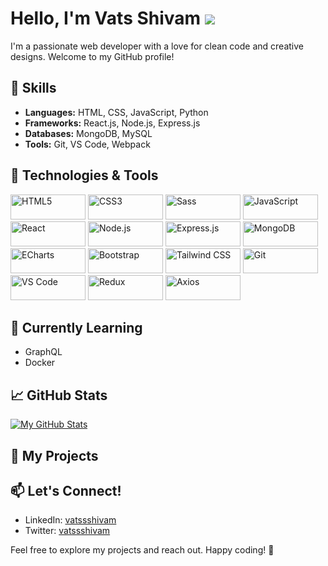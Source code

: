 # Hello, I'm Vats Shivam ![](https://user-images.githubusercontent.com/18350557/176409783-0785949b-9127-417c-8b55-ab5a4333674e.gif)

I'm a passionate web developer with a love for clean code and creative designs. Welcome to my GitHub profile!

## 🚀 Skills

- **Languages:** HTML, CSS, JavaScript, Python
- **Frameworks:** React.js, Node.js, Express.js
- **Databases:** MongoDB, MySQL
- **Tools:** Git, VS Code, Webpack

## 🔧 Technologies & Tools

<img alt="HTML5" src="https://img.shields.io/badge/HTML5-E34F26?style=flat&logo=html5&logoColor=white" width="120" height="40"> <img alt="CSS3" src="https://img.shields.io/badge/CSS3-1572B6?style=flat&logo=css3&logoColor=white" width="120" height="40"> <img alt="Sass" src="https://img.shields.io/badge/Sass-CC6699?style=flat&logo=sass&logoColor=white" width="120" height="40"> <img alt="JavaScript" src="https://img.shields.io/badge/JavaScript-F7DF1E?style=flat&logo=javascript&logoColor=black" width="120" height="40"> <img alt="React" src="https://img.shields.io/badge/React-61DAFB?style=flat&logo=react&logoColor=white" width="120" height="40"> <img alt="Node.js" src="https://img.shields.io/badge/Node.js-43853D?style=flat&logo=node.js&logoColor=white" width="120" height="40"> <img alt="Express.js" src="https://img.shields.io/badge/Express.js-000000?style=flat&logo=express&logoColor=white" width="120" height="40"> <img alt="MongoDB" src="https://img.shields.io/badge/MongoDB-47A248?style=flat&logo=mongodb&logoColor=white" width="120" height="40"> <img alt="ECharts" src="https://img.shields.io/badge/ECharts-003366?style=flat&logo=apache-echarts&logoColor=white" width="120" height="40"> <img alt="Bootstrap" src="https://img.shields.io/badge/Bootstrap-563D7C?style=flat&logo=bootstrap&logoColor=white" width="120" height="40"> <img alt="Tailwind CSS" src="https://img.shields.io/badge/Tailwind%20CSS-38B2AC?style=flat&logo=tailwind-css&logoColor=white" width="120" height="40"> <img alt="Git" src="https://img.shields.io/badge/Git-F05032?style=flat&logo=git&logoColor=white" width="120" height="40"> <img alt="VS Code" src="https://img.shields.io/badge/VS%20Code-007ACC?style=flat&logo=visual-studio-code&logoColor=white" width="120" height="40"> <img alt="Redux" src="https://img.shields.io/badge/Redux-764ABC?style=flat&logo=redux&logoColor=white" width="120" height="40"> <img alt="Axios" src="https://img.shields.io/badge/Axios-007ACC?style=flat&logo=axios&logoColor=white" width="120" height="40">


## 🌱 Currently Learning

- GraphQL
- Docker

## 📈 GitHub Stats

[![My GitHub Stats](https://github-readme-stats.vercel.app/api?username=Vats-shivam&show_icons=true&hide=contribs,prs&theme=radical)](https://github.com/Vats-shivam)

## 📂 My Projects
<!--
### Project 1: [Project Name](https://github.com/Vats-shivam/InstaAnalytics)

A brief description of your project and its features.

### Project 2: [Project Name](https://github.com/Vats-shivam/project2)

Another project description goes here.
-->
## 📫 Let's Connect!

- LinkedIn: [vatssshivam](https://www.linkedin.com/in/Vatssshivam)
- Twitter: [vatssshivam](https://twitter.com/Vatssshivam)

Feel free to explore my projects and reach out. Happy coding! 🚀
